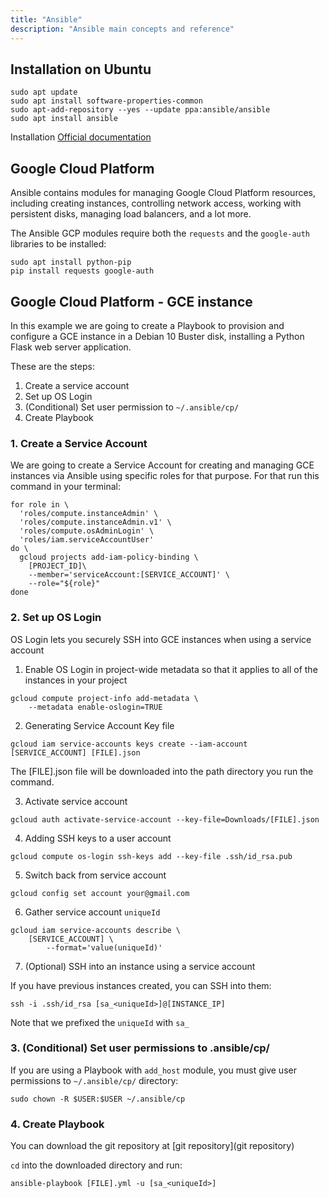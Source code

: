 ```yaml
---
title: "Ansible"
description: "Ansible main concepts and reference"
---
```


## Installation on Ubuntu

```
sudo apt update
sudo apt install software-properties-common
sudo apt-add-repository --yes --update ppa:ansible/ansible
sudo apt install ansible
```
Installation [Official documentation](https://docs.ansible.com/ansible/latest/installation_guide/intro_installation.html#installing-ansible-on-ubuntu)


## Google Cloud Platform
Ansible contains modules for managing Google Cloud Platform resources, including creating instances, controlling network access, working with persistent disks, managing load balancers, and a lot more.

The Ansible GCP modules require both the `requests` and the `google-auth` libraries to be installed:

```
sudo apt install python-pip
pip install requests google-auth
```


## Google Cloud Platform - GCE instance

In this example we are going to create a Playbook to provision and configure a GCE instance in a Debian 10 Buster disk, installing a Python Flask web server application.

These are the steps:

1. Create a service account
2. Set up OS Login
3. (Conditional) Set user permission to `~/.ansible/cp/`
4. Create Playbook

### 1. Create a Service Account

We are going to create a Service Account for creating and managing GCE instances via Ansible using specific roles for that purpose. For that run this command in your terminal:

```
for role in \
  'roles/compute.instanceAdmin' \
  'roles/compute.instanceAdmin.v1' \
  'roles/compute.osAdminLogin' \
  'roles/iam.serviceAccountUser'
do \
  gcloud projects add-iam-policy-binding \
    [PROJECT_ID]\
    --member='serviceAccount:[SERVICE_ACCOUNT]' \
    --role="${role}"
done
```

### 2. Set up OS Login

OS Login lets you securely SSH into GCE instances when using a service account

1. Enable OS Login in project-wide metadata so that it applies to all of the instances in your project
```
gcloud compute project-info add-metadata \
    --metadata enable-oslogin=TRUE
```

2. Generating Service Account Key file
```
gcloud iam service-accounts keys create --iam-account [SERVICE_ACCOUNT] [FILE].json
```

The [FILE].json file will be downloaded into the path directory you run the command.

3. Activate service account 
```
gcloud auth activate-service-account --key-file=Downloads/[FILE].json
```

4. Adding SSH keys to a user account
```
gcloud compute os-login ssh-keys add --key-file .ssh/id_rsa.pub
```

5. Switch back from service account
```
gcloud config set account your@gmail.com
```

6. Gather service account `uniqueId`
```
gcloud iam service-accounts describe \
    [SERVICE_ACCOUNT] \
        --format='value(uniqueId)'
```

7. (Optional) SSH into an instance using a service account

If you have previous instances created, you can SSH into them:

```
ssh -i .ssh/id_rsa [sa_<uniqueId>]@[INSTANCE_IP]
```

Note that we prefixed the `uniqueId` with `sa_`

### 3. (Conditional) Set user permissions to .ansible/cp/ 

If you are using a Playbook with `add_host` module, you must give user permissions to `~/.ansible/cp/` directory:

```
sudo chown -R $USER:$USER ~/.ansible/cp
```

### 4. Create Playbook

You can download the git repository at [git repository](git repository)

`cd` into the downloaded directory and run:

```
ansible-playbook [FILE].yml -u [sa_<uniqueId>] 
```
